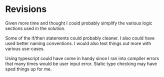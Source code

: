 # Revisions

Given more time and thought I could probably simplify the various logic sections used in the solution.

Some of the if/then statements could probably cleaner. I also could have used better naming conventions. I would also test things out more with various use-cases.

Using typescript could have come in handy since I ran into compiler errors that many times would be user input error. Static type checking may have sped things up for me.
